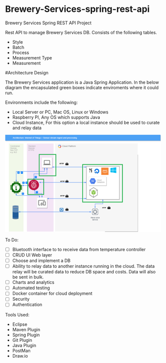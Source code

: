 # Brewery-Services-spring-rest-api
Brewery Services Spring REST API Project

Rest API to manage Brewery Services DB. 
Consists of the following tables.
- Style
- Batch
- Process
- Measurement Type
- Measurement

#Architecture Design

The Brewery Services application is a Java Spring Application. In the below diagram the encapsulated green boxes indicate enviroments where it could run. 

Environments include the following:
- Local Server or PC, Mac OS, Linux or Windows
- Raspberry PI, Any OS which supports Java
- Cloud Instance, For this option a local instance should be used to curate and relay data

 ![Architecture Diagram](https://github.com/jslawinsk/brewery-services/blob/master/documentation/BrewTechDiagSpringApp.png)

To Do:
- [ ] Bluetooth interface to to receive data from temperature controller
- [ ] CRUD UI Web layer
- [ ] Choose and implement a DB
- [ ] Ability to relay data to another instance running in the cloud. The data relay will be curated data to reduce DB space and costs. Data will also be sent in bulk.
- [ ] Charts and analytics
- [ ] Automated testing
- [ ] Docker container for cloud deployment
- [ ] Security
- [ ] Authentication

Tools Used:
- Eclipse
- Maven Plugin 
- Spring Plugin
- Git Plugin
- Java Plugin
- PostMan
- Draw.io